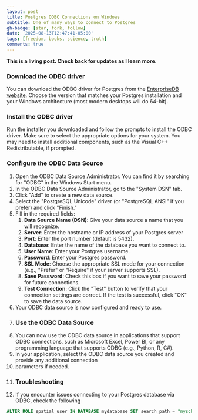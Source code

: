 ```yaml
---
layout: post
title: Postgres ODBC Connections on Windows
subtitle: One of many ways to connect to Postgres
gh-badge: [star, fork, follow]
date: '2025-08-13T12:47:41-05:00'
tags: [freedom, books, science, truth]
comments: true
---
```

**This is a living post. Check back for updates as I learn more.**

### Download the ODBC driver
You can download the ODBC driver for Postgres from the [EnterpriseDB website](https://www.enterprisedb.com/downloads/postgres-postgresql-downloads). Choose the version that matches your Postgres installation and your Windows architecture (most modern desktops will do 64-bit).

### Install the ODBC driver
Run the installer you downloaded and follow the prompts to install the ODBC driver. Make sure to select the appropriate options for your system. You may need to install additional components, such as the Visual C++ Redistributable, if prompted.
### Configure the ODBC Data Source
1. Open the ODBC Data Source Administrator. You can find it by searching for "ODBC" in the Windows Start menu.
2. In the ODBC Data Source Administrator, go to the "System DSN" tab.
3. Click "Add" to create a new data source.
4. Select the "PostgreSQL Unicode" driver (or "PostgreSQL ANSI" if you prefer) and click "Finish."
5. Fill in the required fields:
   1. **Data Source Name (DSN)**: Give your data source a name that you will recognize.
   2. **Server**: Enter the hostname or IP address of your Postgres server
   3. **Port**: Enter the port number (default is 5432).
   4. **Database**: Enter the name of the database you want to connect to.
   5. **User Name**: Enter your Postgres username.
   6. **Password**: Enter your Postgres password.
   7. **SSL Mode**: Choose the appropriate SSL mode for your connection (e.g., "Prefer" or "Require" if your server supports SSL).
   8. **Save Password**: Check this box if you want to save your password for future connections.
   9. **Test Connection**: Click the "Test" button to verify that your connection settings are correct. If the test is successful, click "OK" to save the data source.
6. Your ODBC data source is now configured and ready to use.
7. ### Use the ODBC Data Source
8. You can now use the ODBC data source in applications that support ODBC connections, such as Microsoft Excel, Power BI, or any programming language that supports ODBC (e.g., Python, R, C#).
9. In your application, select the ODBC data source you created and provide any additional connection
10. parameters if needed.
11. ### Troubleshooting
12. If you encounter issues connecting to your Postgres database via ODBC, check the following


```sql
ALTER ROLE spatial_user IN DATABASE mydatabase SET search_path = "myschema,public";
```